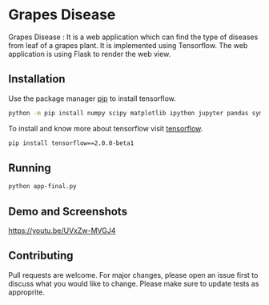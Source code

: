 # Grapes Disease

Grapes Disease : It is a web application which can find the type of diseases from leaf of a grapes plant. It is implemented using Tensorflow. The web application is using Flask to render the web view. 


## Installation

Use the package manager [pip](https://pip.pypa.io/en/stable/) to install tensorflow.


```bash
python -m pip install numpy scipy matplotlib ipython jupyter pandas sympy nose
```

To install and know more about tensorflow visit [tensorflow](https://www.tensorflow.org/).


```bash
pip install tensorflow==2.0.0-beta1 
```

## Running 

```bash
python app-final.py
```

## Demo and Screenshots 

https://youtu.be/UVxZw-MVGJ4

## Contributing
Pull requests are welcome. For major changes, please open an issue first to discuss what you would like to change.
Please make sure to update tests as approprite.


